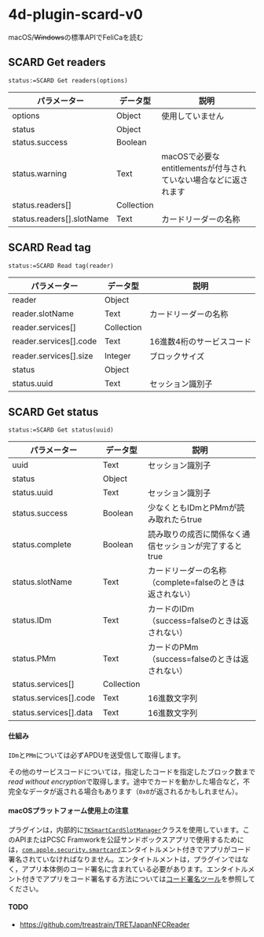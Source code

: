 # 4d-plugin-scard-v0
macOS/~~Windows~~の標準APIでFeliCaを読む

## SCARD Get readers

```4d
status:=SCARD Get readers(options)
```

|パラメーター|データ型|説明|
|-|-|-|
|options|Object|使用していません|
|status|Object||
|status.success|Boolean||
|status.warning|Text|macOSで必要なentitlementsが付与されていない場合などに返されます|
|status.readers[]|Collection|
|status.readers[].slotName|Text|カードリーダーの名称|

## SCARD Read tag

```4d
status:=SCARD Read tag(reader)
```

|パラメーター|データ型|説明|
|-|-|-|
|reader|Object||
|reader.slotName|Text|カードリーダーの名称|
|reader.services[]|Collection|
|reader.services[].code|Text|16進数4桁のサービスコード|
|reader.services[].size|Integer|ブロックサイズ|
|status|Object||
|status.uuid|Text|セッション識別子|

## SCARD Get status

```4d
status:=SCARD Get status(uuid)
```

|パラメーター|データ型|説明|
|-|-|-|
|uuid|Text|セッション識別子|
|status|Object||
|status.uuid|Text|セッション識別子|
|status.success|Boolean|少なくともIDmとPMmが読み取れたらtrue|
|status.complete|Boolean|読み取りの成否に関係なく通信セッションが完了するとtrue|
|status.slotName|Text|カードリーダーの名称（complete=falseのときは返されない）|
|status.IDm|Text|カードのIDm（success=falseのときは返されない）|
|status.PMm|Text|カードのPMm（success=falseのときは返されない）|
|status.services[]|Collection||
|status.services[].code|Text|16進数文字列|
|status.services[].data|Text|16進数文字列|

#### 仕組み

`IDm`と`PMm`については必ずAPDUを送受信して取得します。

その他のサービスコードについては，指定したコードを指定したブロック数まで*read without encryption*で取得します。途中でカードを動かした場合など，不完全なデータが返される場合もあります（`0x0`が返されるかもしれません）。

#### macOSプラットフォーム使用上の注意

プラグインは，内部的に[`TKSmartCardSlotManager`](https://developer.apple.com/documentation/cryptotokenkit/tksmartcardslotmanager?language=objc)クラスを使用しています。このAPIまたはPCSC Framworkを公証サンドボックスアプリで使用するためには，[`com.apple.security.smartcard`](https://developer.apple.com/documentation/bundleresources/entitlements/com_apple_security_smartcard?language=objc)エンタイトルメント付きでアプリがコード署名されていなければなりません。エンタイトルメントは，プラグインではなく，アプリ本体側のコード署名に含まれている必要があります。エンタイトルメント付きでアプリをコード署名する方法については[コード署名ツール](https://github.com/miyako/4d-class-build-application)を参照してください。

#### TODO

* https://github.com/treastrain/TRETJapanNFCReader
